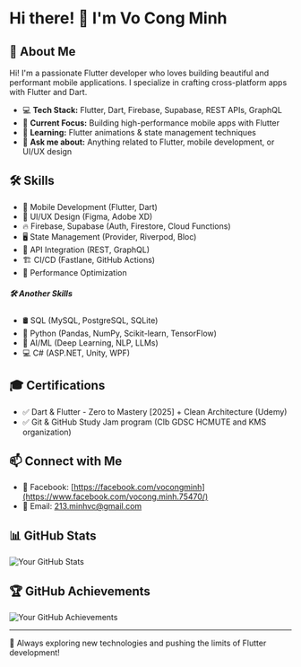 # Hi there! 👋 I'm Vo Cong Minh

## 🚀 About Me
Hi! I'm a passionate Flutter developer who loves building beautiful and performant mobile applications. I specialize in crafting cross-platform apps with Flutter and Dart.

- 💻 **Tech Stack:** Flutter, Dart, Firebase, Supabase, REST APIs, GraphQL
- 🔭 **Current Focus:** Building high-performance mobile apps with Flutter
- 🌱 **Learning:** Flutter animations & state management techniques
- 💬 **Ask me about:** Anything related to Flutter, mobile development, or UI/UX design

## 🛠 Skills
- 📱 Mobile Development (Flutter, Dart)
- 🎨 UI/UX Design (Figma, Adobe XD)
- 🔥 Firebase, Supabase (Auth, Firestore, Cloud Functions)
- 🖥 State Management (Provider, Riverpod, Bloc)
- 📡 API Integration (REST, GraphQL)
- 🏗 CI/CD (Fastlane, GitHub Actions)
- 🚀 Performance Optimization
##### 🛠 Another Skills
- 🛢 SQL (MySQL, PostgreSQL, SQLite)
- 🐍 Python (Pandas, NumPy, Scikit-learn, TensorFlow)
- 🤖 AI/ML (Deep Learning, NLP, LLMs)
- 💻 C# (ASP.NET, Unity, WPF)
  
## 🎓 Certifications
- ✅ Dart & Flutter - Zero to Mastery [2025] + Clean Architecture  (Udemy)
- ✅ Git & GitHub Study Jam program (Clb GDSC HCMUTE and KMS organization)

## 📫 Connect with Me
- 📘 Facebook:  [https://facebook.com/vocongminh](https://www.facebook.com/vocong.minh.75470/)
- 📧 Email: 213.minhvc@gmail.com

## 📊 GitHub Stats
![Your GitHub Stats](https://github-readme-stats.vercel.app/api?username=minh-vox&show_icons=true&theme=radical&include_all_commits=true)

## 🏆 GitHub Achievements
![Your GitHub Achievements](https://github-profile-trophy.vercel.app/?username=minh-vox&theme=darkhub&no-frame=true)

---
🚀 Always exploring new technologies and pushing the limits of Flutter development!
